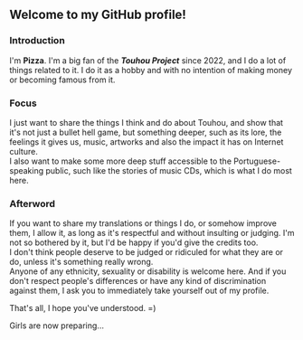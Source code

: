 ## Welcome to my GitHub profile!

### Introduction
I'm **Pizza**. I'm a big fan of the ***Touhou Project*** since 2022, and I do a lot of things related to it. I do it as a hobby and with no intention of making money or becoming famous from it.

### Focus
I just want to share the things I think and do about Touhou, and show that it's not just a bullet hell game, but something deeper, such as its lore, the feelings it gives us, music, artworks and also the impact it has on Internet culture.  
I also want to make some more deep stuff accessible to the Portuguese-speaking public, such like the stories of music CDs, which is what I do most here.

### Afterword
If you want to share my translations or things I do, or somehow improve them, I allow it, as long as it's respectful and without insulting or judging. I'm not so bothered by it, but I'd be happy if you'd give the credits too.  
I don't think people deserve to be judged or ridiculed for what they are or do, unless it's something really wrong.  
Anyone of any ethnicity, sexuality or disability is welcome here. And if you don't respect people's differences or have any kind of discrimination against them, I ask you to immediately take yourself out of my profile.  

That's all, I hope you've understood. =)  

Girls are now preparing...

